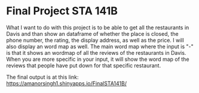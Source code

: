 # Final Project STA 141B


What I want to do with this project is to be able to get all the restaurants in Davis and than show an dataframe of whether the place is closed, the phone number, the rating, the display address, as well as the price. I will also display an word map as well. The main word map where the input is "-" is that it shows an wordmap of all the reviews of the restaurants in Davis. When you are more specific in your input, it will show the word map of the reviews that people have put down for that specific restaurant.

The final output is at this link: https://amanorsingh1.shinyapps.io/FinalSTA141B/
